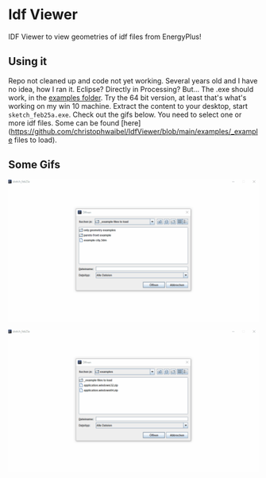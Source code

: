 # Idf Viewer
IDF Viewer to view geometries of idf files from EnergyPlus!

## Using it 
Repo not cleaned up and code not yet working. Several years old and I have no idea, how I ran it. Eclipse? Directly in Processing? But... The .exe should work, in the [examples folder](https://github.com/christophwaibel/IDF_Viewer/tree/master/examples/). Try the 64 bit version, at least that's what's working on my win 10 machine. Extract the content to your desktop, start `sketch_feb25a.exe`. Check out the gifs below. You need to select one or more idf files. Some can be found [here](https://github.com/christophwaibel/IdfViewer/blob/main/examples/_example files to load).

## Some Gifs

![](https://github.com/christophwaibel/IdfViewer/blob/main/IDF_Viewer_House.gif "Chris Mackey house")

![](https://github.com/christophwaibel/IdfViewer/blob/main/IDF_Viewer_Pareto.gif "Pareto front example")
